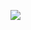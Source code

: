 ![](https://github-readme-stats.vercel.app/api?username=iamvishnusankar&show_icons=true&count_private=true)
